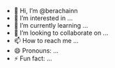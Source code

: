 - 👋 Hi, I’m @berachainn
- 👀 I’m interested in ...
- 🌱 I’m currently learning ...
- 💞️ I’m looking to collaborate on ...
- 📫 How to reach me ...
- 😄 Pronouns: ...
- ⚡ Fun fact: ...

<!---
berachainn/berachainn is a ✨ special ✨ repository because its `README.md` (this file) appears on your GitHub profile.
You can click the Preview link to take a look at your changes.
--->
